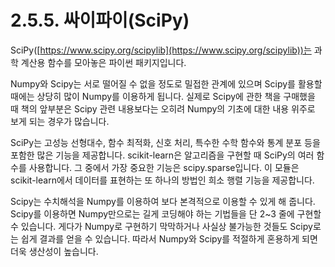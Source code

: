 # 2.5.5. 싸이파이(SciPy)

SciPy([https://www.scipy.org/scipylib](https://www.scipy.org/scipylib))는 과학 계산용 함수를 모아놓은 파이썬 패키지입니다.

Numpy와 Scipy는 서로 떨어질 수 없을 정도로 밀접한 관계에 있으며 Scipy를 활용할 때에는 상당히 많이 Numpy를 이용하게 됩니다. 실제로 Scipy에 관한 책을 구매했을 때 책의 앞부분은 Scipy 관련 내용보다는 오히려 Numpy의 기초에 대한 내용 위주로 보게 되는 경우가 많습니다.

SciPy는 고성능 선형대수, 함수 최적화, 신호 처리, 특수한 수학 함수와 통계 분포 등을 포함한 많은 기능을 제공합니다. scikit-learn은 알고리즘을 구현할 때 SciPy의 여러 함수를 사용합니다. 그 중에서 가장 중요한 기능은 scipy.sparse입니다. 이 모듈은 scikit-learn에서 데이터를 표현하는 또 하나의 방법인 희소 행렬 기능을 제공합니다.

Scipy는 수치해석을 Numpy를 이용하여 보다 본격적으로 이용할 수 있게 해 줍니다. Scipy를 이용하면 Numpy만으로는 길게 코딩해야 하는 기법들을 단 2\~3 줄에 구현할 수 있습니다. 게다가 Numpy로 구현하기 막막하거나 사실상 불가능한 것들도 Scipy로는 쉽게 결과를 얻을 수 있습니다. 따라서 Numpy와 Scipy를 적절하게 혼용하게 되면 더욱 생산성이 높습니다.
